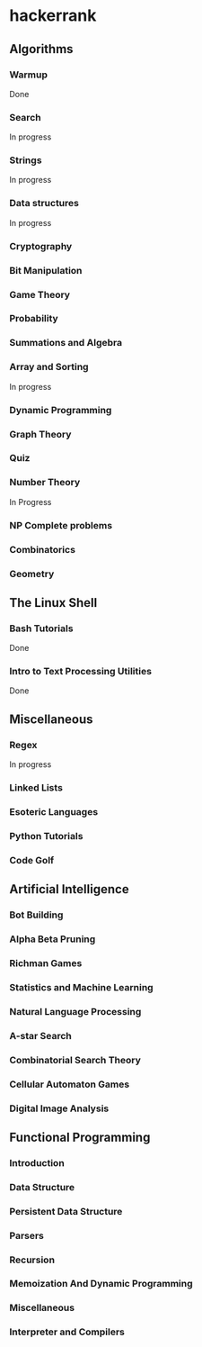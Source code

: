hackerrank
==========

Algorithms
----------
### Warmup
Done
### Search
In progress
### Strings
In progress
### Data structures
In progress
### Cryptography
### Bit Manipulation
### Game Theory
### Probability
### Summations and Algebra
### Array and Sorting
In progress
### Dynamic Programming
### Graph Theory
### Quiz
### Number Theory
In Progress
### NP Complete problems
### Combinatorics
### Geometry

The Linux Shell
---------------

### Bash Tutorials
Done
### Intro to Text Processing Utilities
Done

Miscellaneous
-------------

### Regex
In progress
### Linked Lists
### Esoteric Languages
### Python Tutorials
### Code Golf

Artificial Intelligence
-----------------------

### Bot Building
### Alpha Beta Pruning
### Richman Games
### Statistics and Machine Learning
### Natural Language Processing
### A-star Search
### Combinatorial Search Theory
### Cellular Automaton Games
### Digital Image Analysis

Functional Programming
----------------------

### Introduction
### Data Structure
### Persistent Data Structure
### Parsers
### Recursion
### Memoization And Dynamic Programming
### Miscellaneous
### Interpreter and Compilers


